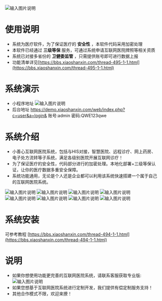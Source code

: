 ![输入图片说明](https://img.xiaoshanxin.com/images/gitee/jieshao.png)
# 使用说明
- 系统为医疗软件，为了保证医疗的 **安全性** ，本软件代码采用加密处理
- 本软件已经通过 **三级等保** 服务，可通过系统申请互联网医院牌照等相关资质
- 系统已对接多省份的 **卫健委监管** ，只需提供账号即可进行数据上报
- 功能清单详见[https://bbs.xiaoshanxin.com/thread-495-1-1.html](https://bbs.xiaoshanxin.com/thread-495-1-1.html)
# 系统演示
- 小程序地址
![输入图片说明](https://img.xiaoshanxin.com/images/gitee/tiyan.jpg)
- 后台地址
https://demo.xiaoshanxin.com/web/index.php?c=user&a=login&
账号:admin 密码:QWE123qwe
# 系统介绍

- 小善心互联网医院系统，包括与HIS对接，智慧医院、远程诊疗、网上药房、电子处方流转等子系统，满足各级别医院开展互联网诊疗！
- 为了保证医疗的安全性，代码部分进行的加密处理。本地化部署+三级等保认证，让你的医疗数据多重安全保障。
- 系统功能通用，无论是个人还是企业都可以利用该系统快速搭建一个属于自己的互联网医院系统。


![输入图片说明](https://img.xiaoshanxin.com/images/gitee/1.png)
![输入图片说明](https://img.xiaoshanxin.com/images/gitee/2.png)
![输入图片说明](https://img.xiaoshanxin.com/images/gitee/3.png)
![输入图片说明](https://img.xiaoshanxin.com/images/gitee/4.png)
![输入图片说明](https://img.xiaoshanxin.com/images/gitee/5.png)
![输入图片说明](https://img.xiaoshanxin.com/images/gitee/6.png)
![输入图片说明](https://img.xiaoshanxin.com/images/gitee/7.png)
![输入图片说明](https://img.xiaoshanxin.com/images/gitee/8.png)
# 系统安装
可参考教程
[https://bbs.xiaoshanxin.com/thread-494-1-1.html](https://bbs.xiaoshanxin.com/thread-494-1-1.html)
# 说明

- 如果你想使用功能更完善的互联网医院系统，请联系客服获取专业版: 
![输入图片说明](https://img.xiaoshanxin.com/images/xsx.jpg)
- 如果您想基于互联网医院系统进行定制开发，我们提供有偿定制服务支持！
- 其他合作模式不限，欢迎来撩！


